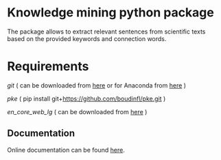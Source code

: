 # Knowledge mining python package

The package allows to extract relevant sentences from scientific
texts based on the provided keywords and connection words. 

# Requirements

_git_ ( can be downloaded from [here](https://git-scm.com/downloads) or for Anaconda from [here](https://anaconda.org/anaconda/git) )

_pke_ ( pip install git+https://github.com/boudinfl/pke.git )

_en_core_web_lg_ ( can be downloaded from [here](https://github.com/explosion/spacy-models/releases/download/en_core_web_lg-3.0.0/en_core_web_lg-3.0.0.tar.gz) )

## Documentation

Online documentation can be found [here](https://gulnarash.github.io/Knowledge-mining-python/).



